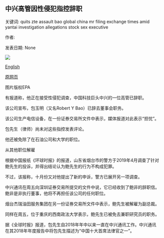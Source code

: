 ## 中兴高管因性侵犯指控辞职

关键词: quits zte assault bao global china mr filing exchange times amid yantai investigation allegations stock sex executive

作者: 

发表日期: None

![](https://ichef.bbci.co.uk/news/1024/branded_news/153F1/production/_111752078_zte.jpg)

[English](China%20ZTE%20executive%20quits%20amid%20sex%20assault%20allegations.md)

[原网页](https://www.bbc.com/news/business-52248167)

图片版权EPA

有报道称，他正在接受性侵犯调查，中国科技巨头中兴的一位高管已辞职。

该公司宣布，包玉明（又名Robert Y Bao）已辞去董事会职务。

该公司生产电信设备，在一份证券交易所文件中表示，媒体报道对此表示“担忧”。

包先生（律师）尚未对这些指控发表评论。

他还被免除了在石油公司和大学的职位。

从其他职位解雇

根据中国报纸《环球时报》的报道，山东省烟台市的警方于2019年4月调查了针对鲍先生的投诉，并得出结论认为鲍先生的行为不构成犯罪。

不过，该报称，十月份又对他提出了新的申诉，警方已展开另一项调查。

中兴通讯在周五向深圳证券交易所提交的文件中说，它已经收到了鲍非的辞职信。鲍非是非执行董事，他将不再担任该公司的任何职位。

烟台杰瑞油田服务集团在另一份证券交易所文件中表示，鲍先生被解雇为副总裁。

同样在周五，位于重庆的西南政法大学表示，鲍先生已被免去兼职研究员的职务。

据《全球时报》报道，包先生自2018年年中以来一直在中兴通讯工作。中兴通讯在其2018年年度报告中将包先生描述为“中国十大首席法律官之一”。